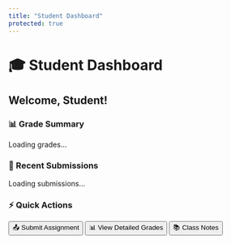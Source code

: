 ```yaml
---
title: "Student Dashboard"
protected: true
---
```


# 🎓 Student Dashboard

<div id="debugBanner" style="display: none;" class="debug-banner">
    <strong>🔍 DEBUG MODE</strong>
    <span id="debugInfo"></span>
    <button onclick="exitDebugMode()">Exit Debug Mode</button>
</div>

<div id="studentDashboard">
    <h2>Welcome, <span id="studentName">Student</span>!</h2>
    
<div class="dashboard-section">
<h3>📊 Grade Summary</h3>
<div id="gradeSummary">Loading grades...</div>
</div>

<div class="dashboard-section">
<h3>📝 Recent Submissions</h3>
<div id="recentSubmissions">Loading submissions...</div>
</div>

<div class="dashboard-section">
<h3>⚡ Quick Actions</h3>
<button onclick="window.location.href='{{ .Site.BaseURL }}upload/'">📤 Submit Assignment</button>
<button onclick="window.location.href='{{ .Site.BaseURL }}my-grades/'">📊 View Detailed Grades</button>
<button onclick="window.location.href='{{ .Site.BaseURL }}class_notes/'">📚 Class Notes</button>
</div>
</div>

<script>
document.addEventListener('DOMContentLoaded', function() {
    // Wait a bit for auth state to be ready
    setTimeout(() => {
        initializeStudentDashboard();
    }, 1000);
});

async function initializeStudentDashboard() {
    // Check for debug session
    const debugSession = sessionStorage.getItem('professor_debug_session');
    let targetStudentId = null;
    
    if (debugSession) {
        const session = JSON.parse(debugSession);
        
        // Check expiration
        if (new Date(session.expires_at) < new Date()) {
            sessionStorage.removeItem('professor_debug_session');
        } else {
            // Show debug banner
            document.getElementById('debugBanner').style.display = 'block';
            document.getElementById('debugInfo').textContent = 
                session.mode === 'self' 
                    ? 'Viewing as Professor (test data)' 
                    : `Viewing as Student ID: ${session.target_student_id}`;
            
            targetStudentId = session.mode === 'self' ? null : session.target_student_id;
        }
    }
    
    // Load student data
    await loadStudentData(targetStudentId);
}

async function loadStudentData(studentId) {
    try {
        // Check if required elements exist
        const gradeSummaryEl = document.getElementById('gradeSummary');
        const studentNameEl = document.getElementById('studentName');
        const recentSubmissionsEl = document.getElementById('recentSubmissions');
        
        if (!gradeSummaryEl || !studentNameEl || !recentSubmissionsEl) {
            console.error('Required DOM elements not found');
            return;
        }

        // Check if we have a valid auth session
        if (!window.authState || !window.authState.session || !window.authState.session.access_token) {
            console.log('No auth session available, showing offline mode');
            showOfflineMode();
            return;
        }
        
        // Build URL with student_id if provided
        let gradesUrl = 'https://levybxqsltedfjtnkntm.supabase.co/functions/v1/student-grades?level=module';
        if (studentId) {
            gradesUrl += `&student_id=${studentId}`;
        }
        
        const response = await fetch(gradesUrl, {
            headers: {
                'Authorization': `Bearer ${window.authState.session.access_token}`,
                'Content-Type': 'application/json'
            }
        });
        
        if (response.ok) {
            const data = await response.json();
            displayGradeSummary(data.summary);
        } else {
            console.log(`API request failed with status ${response.status}, showing offline mode`);
            showOfflineMode();
            return;
        }
        
        // Update student name
        const userContext = window.authState?.userContext;
        if (userContext) {
            studentNameEl.textContent = 
                userContext.full_name || userContext.github_username || 'Student';
        }
        
        // Load recent submissions placeholder
        recentSubmissionsEl.innerHTML = 
            '<p>View your recent submissions in the <a href="{{ .Site.BaseURL }}my-grades/">grades page</a>.</p>';
        
    } catch (error) {
        console.log('Failed to load student data, showing offline mode:', error.message);
        showOfflineMode();
    }
}

function showOfflineMode() {
    // Show mock data when offline
    const studentNameEl = document.getElementById('studentName');
    const gradeSummaryEl = document.getElementById('gradeSummary');
    const recentSubmissionsEl = document.getElementById('recentSubmissions');
    
    if (studentNameEl) studentNameEl.textContent = 'Professor (Test Mode)';
    
    if (gradeSummaryEl) {
        gradeSummaryEl.innerHTML = `
            <div class="grade-widget">
                <div class="grade-item">
                    <span class="grade-label">Overall Grade:</span>
                    <span class="grade-value">85.2%</span>
                    <small style="display: block; color: #666; margin-top: 5px;">[Test Data - API Offline]</small>
                </div>
                <div class="grade-item">
                    <span class="grade-label">Graded Items:</span>
                    <span class="grade-value">12</span>
                    <small style="display: block; color: #666; margin-top: 5px;">[Test Data - API Offline]</small>
                </div>
            </div>
        `;
    }
    
    if (recentSubmissionsEl) {
        recentSubmissionsEl.innerHTML = `
            <div style="background: #fff3cd; padding: 10px; border-radius: 4px; border: 1px solid #ffeaa7;">
                <strong>⚠️ API Connection Issue</strong><br>
                Showing test data. In a real environment, this would show your recent submissions.
            </div>
        `;
    }
}

function showErrorState(errorMessage) {
    const gradeSummaryEl = document.getElementById('gradeSummary');
    if (gradeSummaryEl) {
        gradeSummaryEl.innerHTML = `
            <div class="error">
                <p><strong>Unable to load grade data</strong></p>
                <p>Error: ${errorMessage}</p>
                <button onclick="window.location.reload()">🔄 Retry</button>
            </div>
        `;
    }
}

function displayGradeSummary(summary) {
    const html = `
        <div class="grade-widget">
            <div class="grade-item">
                <span class="grade-label">Overall Grade:</span>
                <span class="grade-value">${summary?.average_score?.toFixed(1) || 'N/A'}%</span>
            </div>
            <div class="grade-item">
                <span class="grade-label">Graded Items:</span>
                <span class="grade-value">${summary?.total_grades || 0}</span>
            </div>
        </div>
    `;
    document.getElementById('gradeSummary').innerHTML = html;
}

function exitDebugMode() {
    sessionStorage.removeItem('professor_debug_session');
    const baseUrl = window.location.origin + (window.location.pathname.split('/').slice(0, 2).join('/'));
    window.location.href = `${baseUrl}/dashboard/`;
}
</script>

<!-- Additional styling for debug banner -->
<style>
.debug-banner {
    background-color: var(--eva-orange-primary);
    color: var(--bg-color);
    padding: 10px 20px;
    margin: 10px 0;
    border-radius: 6px;
    font-weight: bold;
    text-align: center;
    box-shadow: 0 2px 8px rgba(239, 134, 68, 0.3);
}

.debug-banner button {
    background-color: var(--bg-color);
    color: var(--eva-orange-primary);
    border: none;
    padding: 5px 10px;
    border-radius: 4px;
    margin-left: 10px;
    cursor: pointer;
    font-size: 0.9em;
}

.debug-banner button:hover {
    background-color: var(--surface-color);
}

.grade-widget {
    display: flex;
    gap: 20px;
    flex-wrap: wrap;
}

.grade-item {
    background-color: var(--elevated-color);
    padding: 15px;
    border-radius: 6px;
    border: 1px solid var(--border-default);
    flex: 1;
    min-width: 200px;
}

.grade-label {
    display: block;
    color: var(--text-secondary);
    font-size: 0.9em;
    margin-bottom: 5px;
}

.grade-value {
    display: block;
    color: var(--eva-cyan-primary);
    font-size: 1.5em;
    font-weight: bold;
}

.error {
    color: var(--eva-red-accent);
    font-style: italic;
}
</style>